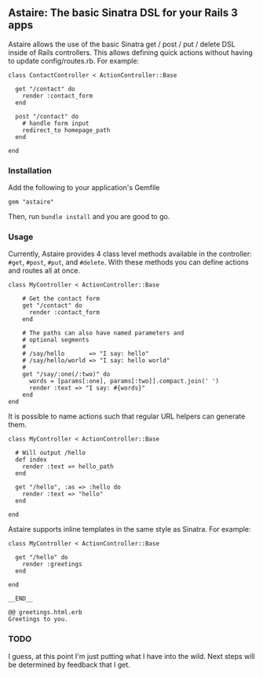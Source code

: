 ## Astaire: The basic Sinatra DSL for your Rails 3 apps

Astaire allows the use of the basic Sinatra get / post / put / delete
DSL inside of Rails controllers. This allows defining quick actions without
having to update config/routes.rb. For example:

    class ContactController < ActionController::Base

      get "/contact" do
        render :contact_form
      end

      post "/contact" do
        # handle form input
        redirect_to homepage_path
      end

    end

### Installation

Add the following to your application's Gemfile

    gem "astaire"

Then, run `bundle install` and you are good to go.

### Usage

Currently, Astaire provides 4 class level methods available in  the
controller: `#get`, `#post`, `#put`, and `#delete`. With these methods
you can define actions and routes all at once.

    class MyController < ActionController::Base

        # Get the contact form
        get "/contact" do
          render :contact_form
        end

        # The paths can also have named parameters and
        # optional segments
        #
        # /say/hello       => "I say: hello"
        # /say/hello/world => "I say: hello world"
        #
        get "/say/:one(/:two)" do
          words = [params[:one], params[:two]].compact.join(' ')
          render :text => "I say: #{words}"
        end
    end

It is possible to name actions such that regular URL helpers can generate them.

    class MyController < ActionController::Base

      # Will output /hello
      def index
        render :text => hello_path
      end

      get "/hello", :as => :hello do
        render :text => "hello"
      end

    end

Astaire supports inline templates in the same style as Sinatra. For example:

    class MyController < ActionController::Base

      get "/hello" do
        render :greetings
      end

    end

    __END__

    @@ greetings.html.erb
    Greetings to you.

### TODO

I guess, at this point I'm just putting what I have into the wild. Next
steps will be determined by feedback that I get.
